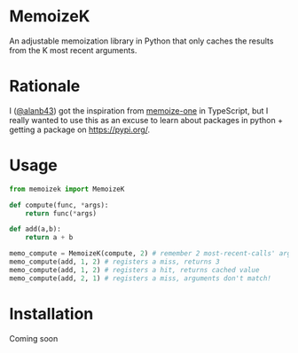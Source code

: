 # MemoizeK

An adjustable memoization library in Python that only caches the results from the K most recent arguments.

# Rationale

I ([@alanb43](https://github.com/alanb43)) got the inspiration from [memoize-one](https://github.com/alexreardon/memoize-one) in TypeScript, but I really wanted to use this as an excuse to learn about packages in python + getting a package on https://pypi.org/.

# Usage

```python
from memoizek import MemoizeK

def compute(func, *args):
    return func(*args)

def add(a,b):
    return a + b

memo_compute = MemoizeK(compute, 2) # remember 2 most-recent-calls' arguments
memo_compute(add, 1, 2) # registers a miss, returns 3
memo_compute(add, 1, 2) # registers a hit, returns cached value
memo_compute(add, 2, 1) # registers a miss, arguments don't match!
```

# Installation
Coming soon
